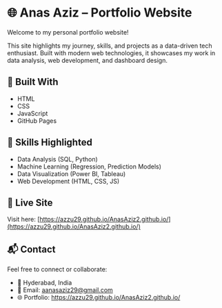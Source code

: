 # 🌐 Anas Aziz – Portfolio Website

Welcome to my personal portfolio website!

This site highlights my journey, skills, and projects as a data-driven tech enthusiast. Built with modern web technologies, it showcases my work in data analysis, web development, and dashboard design.

## 🔧 Built With

- HTML
- CSS  
- JavaScript  
- GitHub Pages

## 🧠 Skills Highlighted

- Data Analysis (SQL, Python)  
- Machine Learning (Regression, Prediction Models)  
- Data Visualization (Power BI, Tableau)  
- Web Development (HTML, CSS, JS)

## 📌 Live Site

Visit here: [https://azzu29.github.io/AnasAziz2.github.io/](https://azzu29.github.io/AnasAziz2.github.io/)

## 📬 Contact

Feel free to connect or collaborate:
- 📍 Hyderabad, India  
- 📧 Email: aanasaziz29@gmail.com  
- 🌐 Portfolio: https://azzu29.github.io/AnasAziz2.github.io/
